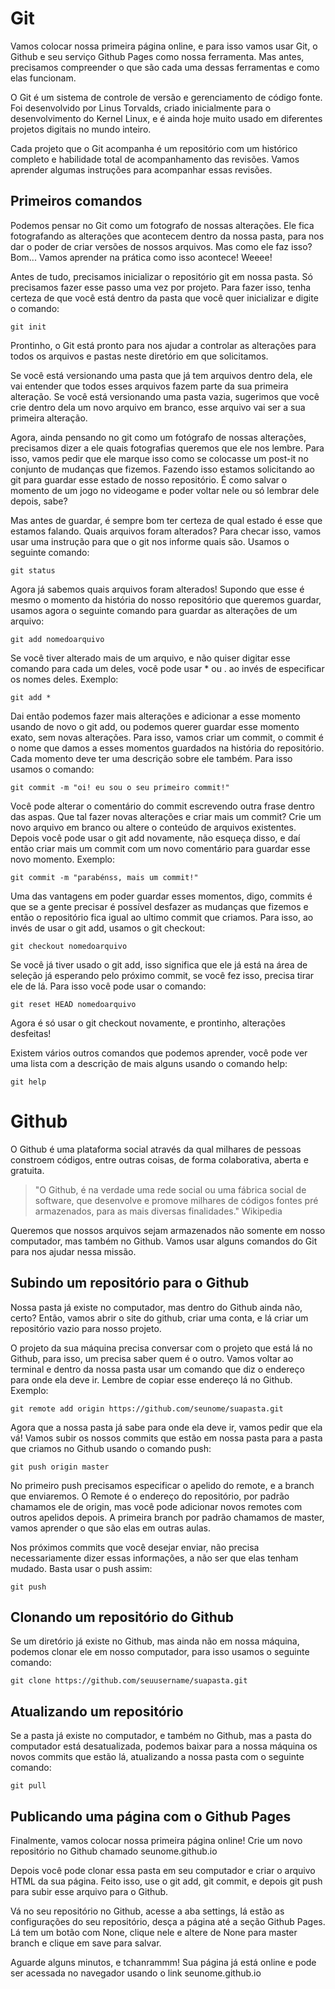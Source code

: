 # Git

Vamos colocar nossa primeira página online, e para isso vamos usar Git, o Github e seu serviço Github Pages como nossa ferramenta. Mas antes, precisamos compreender o que são cada uma dessas ferramentas e como elas funcionam.

O Git é um sistema de controle de versão e gerenciamento de código fonte. Foi desenvolvido por Linus Torvalds, criado inicialmente para o desenvolvimento do Kernel Linux, e é ainda hoje muito usado em diferentes projetos digitais no mundo inteiro.

Cada projeto que o Git acompanha é um repositório com um histórico completo e habilidade total de acompanhamento das revisões. Vamos aprender algumas instruções para acompanhar essas revisões.

## Primeiros comandos

Podemos pensar no Git como um fotografo de nossas alterações. Ele fica fotografando as alterações que acontecem dentro da nossa pasta, para nos dar o poder de criar versões de nossos arquivos. Mas como ele faz isso? Bom... Vamos aprender na prática como isso acontece! Weeee!

Antes de tudo, precisamos inicializar o repositório git em nossa pasta. Só precisamos fazer esse passo uma vez por projeto. Para fazer isso, tenha certeza de que você está dentro da pasta que você quer inicializar e digite o comando:

```
git init
```

Prontinho, o Git está pronto para nos ajudar a controlar as alterações para todos os arquivos e pastas neste diretório em que solicitamos.

Se você está versionando uma pasta que já tem arquivos dentro dela, ele vai entender que todos esses arquivos fazem parte da sua primeira alteração. Se você está versionando uma pasta vazia, sugerimos que você crie dentro dela um novo arquivo em branco, esse arquivo vai ser a sua primeira alteração.

Agora, ainda pensando no git como um fotógrafo de nossas alterações, precisamos dizer a ele quais fotografias queremos que ele nos lembre. Para isso, vamos pedir que ele marque isso como se colocasse um post-it no conjunto de mudanças que fizemos. Fazendo isso estamos solicitando ao git para guardar esse estado de nosso repositório. É como salvar o momento de um jogo no videogame e poder voltar nele ou só lembrar dele depois, sabe?

Mas antes de guardar, é sempre bom ter certeza de qual estado é esse que estamos falando. Quais arquivos foram alterados? Para checar isso, vamos usar uma instrução para que o git nos informe quais são. Usamos o seguinte comando:

```
git status
```

Agora já sabemos quais arquivos foram alterados! Supondo que esse é mesmo o momento da história do nosso repositório que queremos guardar, usamos agora o seguinte comando para guardar as alterações de um arquivo:

```
git add nomedoarquivo
```

Se você tiver alterado mais de um arquivo, e não quiser digitar esse comando para cada um deles, você pode usar * ou . ao invés de especificar os nomes deles. Exemplo:

```
git add *
```

Dai então podemos fazer mais alterações e adicionar a esse momento usando de novo o git add, ou podemos querer guardar esse momento exato, sem novas alterações. Para isso, vamos criar um commit, o commit é o nome que damos a esses momentos guardados na história do repositório. Cada momento deve ter uma descrição sobre ele também. Para isso usamos o comando:

```
git commit -m "oi! eu sou o seu primeiro commit!"
```

Você pode alterar o comentário do commit escrevendo outra frase dentro das aspas. Que tal fazer novas alterações e criar mais um commit? Crie um novo arquivo em branco ou altere o conteúdo de arquivos existentes. Depois você pode usar o git add novamente, não esqueça disso, e daí então criar mais um commit com um novo comentário para guardar esse novo momento. Exemplo:

```
git commit -m "parabénss, mais um commit!"
```

Uma das vantagens em poder guardar esses momentos, digo, commits é que se a gente precisar é possível desfazer as mudanças que fizemos e então o repositório fica igual ao ultimo commit que criamos. Para isso, ao invés de usar o git add, usamos o git checkout:

```
git checkout nomedoarquivo
```

Se você já tiver usado o git add, isso significa que ele já está na área de seleção já esperando pelo próximo commit, se você fez isso, precisa tirar ele de lá. Para isso você pode usar o comando:

```
git reset HEAD nomedoarquivo
```

Agora é só usar o git checkout novamente, e prontinho, alterações desfeitas!

Existem vários outros comandos que podemos aprender, você pode ver uma lista com a descrição de mais alguns usando o comando help:

```
git help
```

# Github

O Github é uma plataforma social através da qual milhares de pessoas constroem códigos, entre outras coisas, de forma colaborativa, aberta e gratuita.

>"O Github, é na verdade uma rede social ou uma fábrica social de software, que desenvolve e promove milhares de códigos fontes pré armazenados, para as mais diversas finalidades." Wikipedia

Queremos que nossos arquivos sejam armazenados não somente em nosso computador, mas também no Github. Vamos usar alguns comandos do Git para nos ajudar nessa missão.

## Subindo um repositório para o Github

Nossa pasta já existe no computador, mas dentro do Github ainda não, certo? Então, vamos abrir o site do github, criar uma conta, e lá criar um repositório vazio para nosso projeto.

O projeto da sua máquina precisa conversar com o projeto que está lá no Github, para isso, um precisa saber quem é o outro. Vamos voltar ao terminal e dentro da nossa pasta usar um comando que diz o endereço para onde ela deve ir. Lembre de copiar esse endereço lá no Github. Exemplo:

```
git remote add origin https://github.com/seunome/suapasta.git
```

Agora que a nossa pasta já sabe para onde ela deve ir, vamos pedir que ela vá! Vamos subir os nossos commits que estão em nossa pasta para a pasta que criamos no Github usando o comando push:

```
git push origin master
```

No primeiro push precisamos especificar o apelido do remote, e a branch que enviaremos. O Remote é o endereço do repositório, por padrão chamamos ele de origin, mas você pode adicionar novos remotes com outros apelidos depois. A primeira branch por padrão chamamos de master, vamos aprender o que são elas em outras aulas.

Nos próximos commits que você desejar enviar, não precisa necessariamente dizer essas informações, a não ser que elas tenham mudado. Basta usar o push assim:

```
git push
``` 

## Clonando um repositório do Github

Se um diretório já existe no Github, mas ainda não em nossa máquina, podemos clonar ele em nosso computador, para isso usamos o seguinte comando:

```
git clone https://github.com/seuusername/suapasta.git
```

## Atualizando um repositório

Se a pasta já existe no computador, e também no Github, mas a pasta do computador está desatualizada, podemos baixar para a nossa máquina os novos commits que estão lá, atualizando a nossa pasta com o seguinte comando:

```
git pull
```

## Publicando uma página com o Github Pages

Finalmente, vamos colocar nossa primeira página online! Crie um novo repositório no Github chamado seunome.github.io

Depois você pode clonar essa pasta em seu computador e criar o arquivo HTML da sua página. Feito isso, use o git add, git commit, e depois git push para subir esse arquivo para o Github.

Vá no seu repositório no Github, acesse a aba settings, lá estão as configurações do seu repositório, desça a página até a seção Github Pages. Lá tem um botão com None, clique nele e altere de None para master branch e clique em save para salvar.

Aguarde alguns minutos, e tchanrammm! Sua página já está online e pode ser acessada no navegador usando o link seunome.github.io